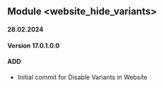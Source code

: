 ## Module <website_hide_variants>

#### 28.02.2024
#### Version 17.0.1.0.0
#### ADD
- Initial commit for Disable Variants in Website


